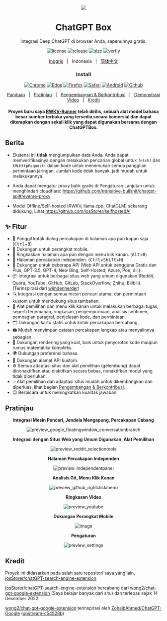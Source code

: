 <p align="center">
    <img src="./src/logo.png">
</p>

<h1 align="center">ChatGPT Box</h1>

<div align="center">

Integrasi Deep ChatGPT di browser Anda, sepenuhnya gratis.

[![license][license-image]][license-url]
[![release][release-image]][release-url]
[![size](https://img.shields.io/badge/minified%20size-390%20kB-blue)][release-url]
[![verfiy][verify-image]][verify-url]

[Inggris](README.md) &nbsp;&nbsp;|&nbsp;&nbsp; Indonesia &nbsp;&nbsp;|&nbsp;&nbsp; [简体中文](README_ZH.md)

### Install

[![Chrome][Chrome-image]][Chrome-url]
[![Edge][Edge-image]][Edge-url]
[![Firefox][Firefox-image]][Firefox-url]
[![Safari][Safari-image]][Safari-url]
[![Android][Android-image]][Android-url]
[![Github][Github-image]][Github-url]

[Panduan](https://github.com/josStorer/chatGPTBox/wiki/Guide) &nbsp;&nbsp;|&nbsp;&nbsp; [Pratinjau](#Pratinjau) &nbsp;&nbsp;|&nbsp;&nbsp; [Pengembangan & Berkontribusi][dev-url] &nbsp;&nbsp;|&nbsp;&nbsp; [Demonstrasi Video](https://www.youtube.com/watch?v=E1smDxJvTRs) &nbsp;&nbsp;|&nbsp;&nbsp; [Kredit](#Kredit)

[dev-url]: https://github.com/josStorer/chatGPTBox/wiki/Development&Contributing

[license-image]: http://img.shields.io/badge/license-MIT-blue.svg

[license-url]: https://github.com/josStorer/chatGPTBox/blob/master/LICENSE

[release-image]: https://img.shields.io/github/release/josStorer/chatGPTBox.svg

[release-url]: https://github.com/josStorer/chatGPTBox/releases/latest

[verify-image]: https://github.com/josStorer/chatGPTBox/workflows/verify-configs/badge.svg

[verify-url]: https://github.com/josStorer/chatGPTBox/actions/workflows/verify-configs.yml

[Chrome-image]: https://img.shields.io/badge/-Chrome-brightgreen?logo=google-chrome&logoColor=white

[Chrome-url]: https://chrome.google.com/webstore/detail/chatgptbox/eobbhoofkanlmddnplfhnmkfbnlhpbbo

[Edge-image]: https://img.shields.io/badge/-Edge-blue?logo=microsoft-edge&logoColor=white

[Edge-url]: https://microsoftedge.microsoft.com/addons/detail/fission-chatbox-best/enjmfilpkbbabhgeoadmdpjjpnahkogf

[Firefox-image]: https://img.shields.io/badge/-Firefox-orange?logo=firefox-browser&logoColor=white

[Firefox-url]: https://addons.mozilla.org/firefox/addon/chatgptbox/

[Safari-image]: https://img.shields.io/badge/-Safari-blue?logo=safari&logoColor=white

[Safari-url]: https://apps.apple.com/app/fission-chatbox/id6446611121

[Android-image]: https://img.shields.io/badge/-Android-brightgreen?logo=android&logoColor=white

[Android-url]: https://github.com/josStorer/chatGPTBox/wiki/Install#install-to-android

[Github-image]: https://img.shields.io/badge/-Github-black?logo=github&logoColor=white

[Github-url]: https://github.com/josStorer/chatGPTBox/wiki/Install

#### Proyek baru saya [RWKV-Runner](https://github.com/josStorer/RWKV-Runner) telah dirilis, sebuah alat model bahasa besar sumber terbuka yang tersedia secara komersial dan dapat diterapkan dengan sekali klik yang dapat digunakan bersama dengan ChatGPTBox.

</div>

## Berita

- Ekstensi ini **tidak** mengumpulkan data Anda. Anda dapat memverifikasinya dengan melakukan pencarian global untuk `fetch(` dan `XMLHttpRequest(` dalam kode untuk menemukan semua panggilan permintaan jaringan. Jumlah kode tidak banyak, jadi mudah untuk melakukannya.

- Anda dapat mengatur proxy balik gratis di Pengaturan Lanjutan untuk menghindari cloudflare: https://github.com/transitive-bullshit/chatgpt-api#reverse-proxy

- Model Offline/Self-hosted (RWKV, llama.cpp, ChatGLM) sekarang didukung, Lihat https://github.com/josStorer/selfhostedAI

## ✨ Fitur

- 🌈 Panggil kotak dialog percakapan di halaman apa pun kapan saja. (<kbd>Ctrl</kbd>+<kbd>B</kbd>)
- 📱 Dukungan untuk perangkat mobile.
- 📓 Ringkaskan halaman apa pun dengan menu klik kanan. (<kbd>Alt</kbd>+<kbd>B</kbd>)
- 📖 Halaman percakapan independen. (<kbd>Ctrl</kbd>+<kbd>Shift</kbd>+<kbd>H</kbd>)
- 🔗 Dukungan untuk beberapa API (Web API untuk pengguna Gratis dan Plus, GPT-3.5, GPT-4, New Bing, Self-Hosted, Azure, Poe, dll.).
- 📦 Integrasi untuk berbagai situs web yang umum digunakan (Reddit, Quora, YouTube, GitHub, GitLab, StackOverflow, Zhihu, Bilibili). (Terinspirasi dari [wimdenherder](https://github.com/wimdenherder))
- 🔍 Integrasi dengan semua mesin pencari utama, dan permintaan kustom untuk mendukung situs tambahan.
- 🧰 Alat pemilihan dan menu klik kanan untuk melakukan berbagai tugas, seperti terjemahan, ringkasan, penyempurnaan,
  analisis sentimen, pembagian paragraf, penjelasan kode, dan permintaan.
- 🗂️ Dukungan kartu statis untuk kotak percakapan bercabang.
- 🖨️ Mudah menyimpan catatan percakapan lengkap atau menyalinnya sebagian.
- 🎨 Dukungan rendering yang kuat, baik untuk penyorotan kode maupun rumus matematika kompleks.
- 🌍 Dukungan preferensi bahasa.
- 📝 Dukungan alamat API kustom.
- ⚙️ Semua adaptasi situs dan alat pemilihan (gelembung) dapat dinonaktifkan atau diaktifkan secara bebas, nonaktifkan modul yang tidak diperlukan.
- 💡 Alat pemilihan dan adaptasi situs mudah untuk dikembangkan dan diperluas, lihat bagian [Pengembangan & Berkontribusi][dev-url].
- 😉 Berbicara untuk meningkatkan kualitas jawaban.

## Pratinjau

<div align="center">

**Integrasi Mesin Pencari, Jendela Mengapung, Percakapan Cabang**

![preview_google_floatingwindow_conversationbranch](screenshots/preview_google_floatingwindow_conversationbranch.jpg)

**Integrasi dengan Situs Web yang Umum Digunakan, Alat Pemilihan**

![preview_reddit_selectiontools](screenshots/preview_reddit_selectiontools.jpg)

**Halaman Percakapan Independen**

![preview_independentpanel](screenshots/preview_independentpanel.jpg)

**Analisis Git, Menu Klik Kanan**

![preview_github_rightclickmenu](screenshots/preview_github_rightclickmenu.jpg)

**Ringkasan Video**

![preview_youtube](screenshots/preview_youtube.jpg)

**Dukungan Perangkat Mobile**

![image](https://user-images.githubusercontent.com/13366013/225529110-9221c8ce-ad41-423e-b6ec-097981e74b66.png)

**Pengaturan**

![preview_settings](screenshots/preview_settings.jpg)

</div>

## Kredit

Proyek ini didasarkan pada salah satu repositori saya yang lain, [josStorer/chatGPT-search-engine-extension](https://github.com/josStorer/chatGPT-search-engine-extension)

[josStorer/chatGPT-search-engine-extension](https://github.com/josStorer/chatGPT-search-engine-extension) bercabang
dari [wong2/chat-gpt-google-extension](https://github.com/wong2/chat-gpt-google-extension) (Saya belajar banyak dari situ)
dan terlepas sejak 14 Desember 2022

[wong2/chat-gpt-google-extension](https://github.com/wong2/chat-gpt-google-extension) terinspirasi
oleh [ZohaibAhmed/ChatGPT-Google](https://github.com/ZohaibAhmed/ChatGPT-Google) ([upstream-c54528b](https://github.com/wong2/chatgpt-google-extension/commit/c54528b0e13058ab78bfb433c92603db017d1b6b))
